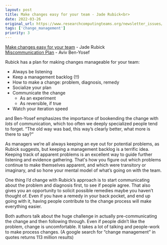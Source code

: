 ```yaml
---
layout: post
title: Make changes easy for your team - Jade Rubick<br>
date: 2022-03-26
original_url: https://www.researchcomputingteams.org/newsletter_issues/0115
tags: ['change_management']
priority: 3
---
```


<!-- markdownlint-disable MD033 -->
<!-- markdownlint-disable MD041 -->
<!-- markdownlint-disable MD049 -->

[Make changes easy for your team](https://www.rubick.com/make-changes-easy/) - Jade Rubick<br>
[Miscommunication Plan](https://avivbenyosef.com/miscommunication-plan/) - Aviv Ben-Yosef

Rubick has a plan for making changes manageable for your team:

- Always be listening
- Keep a management backlog (!!)
- How to make a change: problem, diagnosis, remedy
- Socialize your plan
- Communicate the change
  - As an experiment
  - As reversible, if true
- Watch your iteration speed

and Ben-Yosef emphasizes the importance of bookending the change with *lots* of communication, which too often we deeply specialized people tend to forget.  “The old way was bad, this way’s clearly better, what more is there to say?”

As managers we’re all always keeping an eye out for potential problems, as Rubick suggests, but keeping a management backlog is a terrific idea.  Keeping track of apparent problems is an excellent way to guide further listening and evidence gathering.  That's how you figure out which problems continue to make themselves apparent, and which were transitory or imaginary, and so hone your mental model of what’s going on with the team.

One thing I’d change with Rubick’s approach is to start communicating about the problem and diagnosis first, to see if people agree.  That also gives you an opportunity to solicit possible remedies maybe you haven’t thought of.  Even if you have a remedy in your back pocket, and end up going with it, having people contribute to the change process will make everything easier.

Both authors talk about the huge challenge in actually pre-communicating the change and then following through.  Even if people didn’t like the problem, change is uncomfortable.  It takes a lot of talking and people-work to make process changes.  (A google search for “change management” in quotes returns 113 million results)